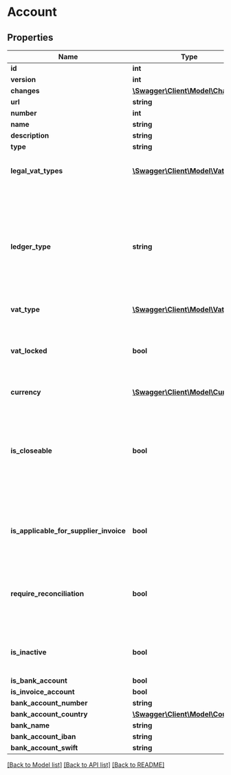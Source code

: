 # Account

## Properties
Name | Type | Description | Notes
------------ | ------------- | ------------- | -------------
**id** | **int** |  | [optional] 
**version** | **int** |  | [optional] 
**changes** | [**\Swagger\Client\Model\Change[]**](Change.md) |  | [optional] 
**url** | **string** |  | [optional] 
**number** | **int** |  | 
**name** | **string** |  | 
**description** | **string** |  | [optional] 
**type** | **string** |  | [optional] 
**legal_vat_types** | [**\Swagger\Client\Model\VatType[]**](VatType.md) | List of legal vat types for this account. | [optional] 
**ledger_type** | **string** | Supported ledger types, default is GENERAL. Only available for customers with the module multiple ledgers. | [optional] 
**vat_type** | [**\Swagger\Client\Model\VatType**](VatType.md) |  | [optional] 
**vat_locked** | **bool** | True if all entries on this account must have the vat type given by vatType. | [optional] 
**currency** | [**\Swagger\Client\Model\Currency**](Currency.md) |  | [optional] 
**is_closeable** | **bool** | True if it should be possible to close entries on this account and it is possible to filter on open entries. | [optional] 
**is_applicable_for_supplier_invoice** | **bool** | True if this account is applicable for supplier invoice registration. | [optional] 
**require_reconciliation** | **bool** | True if this account must be reconciled before the accounting period closure. | [optional] 
**is_inactive** | **bool** | Inactive accounts will not show up in UI lists. | [optional] 
**is_bank_account** | **bool** |  | [optional] 
**is_invoice_account** | **bool** |  | [optional] 
**bank_account_number** | **string** |  | [optional] 
**bank_account_country** | [**\Swagger\Client\Model\Country**](Country.md) |  | [optional] 
**bank_name** | **string** |  | [optional] 
**bank_account_iban** | **string** |  | [optional] 
**bank_account_swift** | **string** |  | [optional] 

[[Back to Model list]](../../README.md#documentation-for-models) [[Back to API list]](../../README.md#documentation-for-api-endpoints) [[Back to README]](../../README.md)

